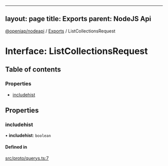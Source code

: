 
---
layout: page
title: Exports
parent: NodeJS Api
---
[@openiap/nodeapi](../README.md) / [Exports](../modules.md) / ListCollectionsRequest

# Interface: ListCollectionsRequest

## Table of contents

### Properties

- [includehist](ListCollectionsRequest.md#includehist)

## Properties

### includehist

• **includehist**: `boolean`

#### Defined in

[src/proto/querys.ts:7](https://github.com/openiap/nodeapi/blob/a6b5438/src/proto/querys.ts#L7)
